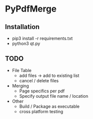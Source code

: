 # PyPdfMerge

## Installation
* pip3 install -r requirements.txt
* python3 qt.py

## TODO
* File Table
    * add files -> add to existing list
    * cancel / delete files
* Merging
    * Page specifics per pdf
    * Specify output file name / location
* Other
    * Build / Package as executable
    * cross platform testing
